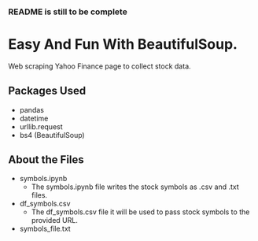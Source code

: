 ### README is still to be complete

# Easy And Fun With BeautifulSoup.   

Web scraping Yahoo Finance page to collect stock data.

## Packages Used
  - pandas
  - datetime
  - urllib.request
  - bs4 (BeautifulSoup)
  
## About the Files
  - symbols.ipynb
    - The symbols.ipynb file writes the stock symbols as .csv and .txt files. 
  - df_symbols.csv
    - The df_symbols.csv file it will be used to pass stock symbols to the provided URL. 
  - symbols_file.txt
